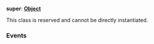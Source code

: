 **super**: **[Object](../gravity/object.md)**

This class is reserved and cannot be directly instantiated.



### Events





